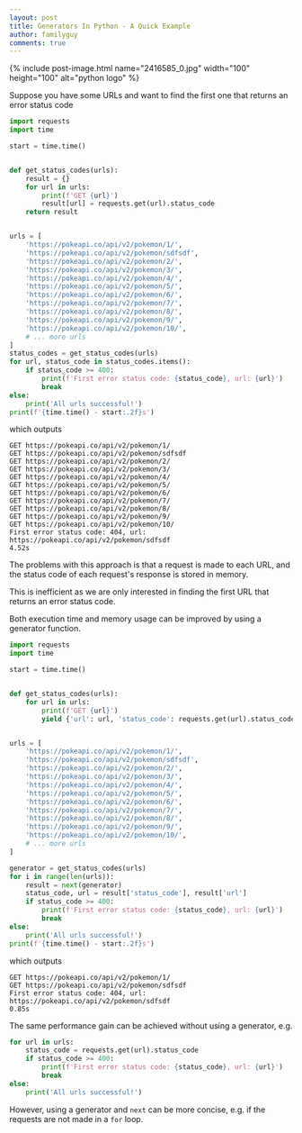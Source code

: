 ```yaml
---
layout: post
title: Generators In Python - A Quick Example
author: familyguy
comments: true
---
```


{% include post-image.html name="2416585_0.jpg" width="100" height="100" 
alt="python logo" %}


Suppose you have some URLs and want to find the first one that returns an
error status code

```python
import requests
import time

start = time.time()


def get_status_codes(urls):
    result = {}
    for url in urls:
        print(f'GET {url}')
        result[url] = requests.get(url).status_code
    return result


urls = [
    'https://pokeapi.co/api/v2/pokemon/1/',
    'https://pokeapi.co/api/v2/pokemon/sdfsdf',
    'https://pokeapi.co/api/v2/pokemon/2/',
    'https://pokeapi.co/api/v2/pokemon/3/',
    'https://pokeapi.co/api/v2/pokemon/4/',
    'https://pokeapi.co/api/v2/pokemon/5/',
    'https://pokeapi.co/api/v2/pokemon/6/',
    'https://pokeapi.co/api/v2/pokemon/7/',
    'https://pokeapi.co/api/v2/pokemon/8/',
    'https://pokeapi.co/api/v2/pokemon/9/',
    'https://pokeapi.co/api/v2/pokemon/10/',
    # ... more urls
]
status_codes = get_status_codes(urls)
for url, status_code in status_codes.items():
    if status_code >= 400:
        print(f'First error status code: {status_code}, url: {url}')
        break
else:
    print('All urls successful!')
print(f'{time.time() - start:.2f}s')
```

which outputs

```
GET https://pokeapi.co/api/v2/pokemon/1/
GET https://pokeapi.co/api/v2/pokemon/sdfsdf
GET https://pokeapi.co/api/v2/pokemon/2/
GET https://pokeapi.co/api/v2/pokemon/3/
GET https://pokeapi.co/api/v2/pokemon/4/
GET https://pokeapi.co/api/v2/pokemon/5/
GET https://pokeapi.co/api/v2/pokemon/6/
GET https://pokeapi.co/api/v2/pokemon/7/
GET https://pokeapi.co/api/v2/pokemon/8/
GET https://pokeapi.co/api/v2/pokemon/9/
GET https://pokeapi.co/api/v2/pokemon/10/
First error status code: 404, url: https://pokeapi.co/api/v2/pokemon/sdfsdf
4.52s
```

The problems with this approach is that a request is made to each URL, and 
the status code of each request's response is stored in memory.

This is inefficient as we are only interested in finding the first URL that
returns an error status code.

Both execution time and memory usage can be improved by using a generator
function.  

```python
import requests
import time

start = time.time()


def get_status_codes(urls):
    for url in urls:
        print(f'GET {url}')
        yield {'url': url, 'status_code': requests.get(url).status_code}


urls = [
    'https://pokeapi.co/api/v2/pokemon/1/',
    'https://pokeapi.co/api/v2/pokemon/sdfsdf',
    'https://pokeapi.co/api/v2/pokemon/2/',
    'https://pokeapi.co/api/v2/pokemon/3/',
    'https://pokeapi.co/api/v2/pokemon/4/',
    'https://pokeapi.co/api/v2/pokemon/5/',
    'https://pokeapi.co/api/v2/pokemon/6/',
    'https://pokeapi.co/api/v2/pokemon/7/',
    'https://pokeapi.co/api/v2/pokemon/8/',
    'https://pokeapi.co/api/v2/pokemon/9/',
    'https://pokeapi.co/api/v2/pokemon/10/',
    # ... more urls
]

generator = get_status_codes(urls)
for i in range(len(urls)):
    result = next(generator)
    status_code, url = result['status_code'], result['url']
    if status_code >= 400:
        print(f'First error status code: {status_code}, url: {url}')
        break
else:
    print('All urls successful!')
print(f'{time.time() - start:.2f}s')
```

which outputs

```
GET https://pokeapi.co/api/v2/pokemon/1/
GET https://pokeapi.co/api/v2/pokemon/sdfsdf
First error status code: 404, url: https://pokeapi.co/api/v2/pokemon/sdfsdf
0.85s
```

The same performance gain can be achieved without using a generator, e.g.

```python
for url in urls:
    status_code = requests.get(url).status_code
    if status_code >= 400:
        print(f'First error status code: {status_code}, url: {url}')
        break
else:
    print('All urls successful!')
```

However, using a generator and `next` can be more concise, e.g. if the requests are not made
in a `for` loop.
